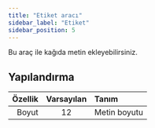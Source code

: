 ```yaml
---
title: "Etiket aracı"
sidebar_label: "Etiket"
sidebar_position: 5
---
```


Bu araç ile kağıda metin ekleyebilirsiniz.

## Yapılandırma

| Özellik | Varsayılan | Tanım        |
| -------:|:----------:|:------------ |
|   Boyut |     12     | Metin boyutu |
